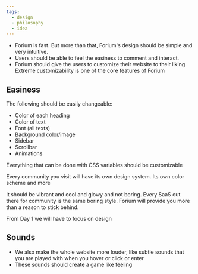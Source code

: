 ```yaml
---
tags:
  - design
  - philosophy
  - idea
---
```

- Forium is fast. But more than that, Forium's design should be simple and very intuitive.
- Users should be able to feel the easiness to comment and interact.
- Forium should give the users to customize their website to their liking. Extreme customizability is one of the core features of Forium

## Easiness

The following should be easily changeable:
- Color of each heading
- Color of text
- Font (all texts)
- Background color/image
- Sidebar
- Scrollbar
- Animations

Everything that can be done with CSS variables should be customizable

Every community you visit will have its own design system. Its own color scheme and more

It should be vibrant and cool and glowy and not boring. Every SaaS out there for community is the same boring style. Forium will provide you more than a reason to stick behind.

From Day 1 we will have to focus on design

## Sounds
- We also make the whole website more louder, like subtle sounds that you are played with when you hover or click or enter
- These sounds should create a game like feeling